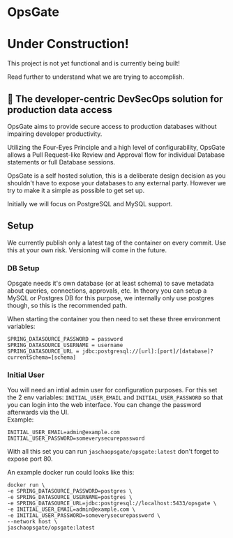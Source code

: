 # OpsGate

# Under Construction!

This project is not yet functional and is currently being built!

Read further to understand what we are trying to accomplish.

## 🔐 The developer-centric DevSecOps solution for production data access

OpsGate aims to provide secure access to production databases without impairing developer productivity.

Utilizing the Four-Eyes Principle and a high level of configurability, OpsGate allows a Pull Request-like Review and Approval flow for individual Database statements or full Database sessions.

OpsGate is a self hosted solution, this is a deliberate design decision as you shouldn't have to expose your databases to any external party. However we try to make it a simple as possible to get set up.

Initially we will focus on PostgreSQL and MySQL support.

## Setup

We currently publish only a latest tag of the container on every commit. Use this at your own risk. Versioning will come in the future.

### DB Setup

Opsgate needs it's own database (or at least schema) to save metadata about queries, connections, approvals, etc.
In theory you can setup a MySQL or Postgres DB for this purpose, we internally only use postgres though, so this is the recommended path.

When starting the container you then need to set these three environment variables:

```
SPRING_DATASOURCE_PASSWORD = password
SPRING_DATASOURCE_USERNAME = username
SPRING_DATASOURCE_URL = jdbc:postgresql://[url]:[port]/[database]?currentSchema=[schema]
```

### Initial User

You will need an intial admin user for configuration purposes. For this set the 2 env variables:
`INITIAL_USER_EMAIL` and `INITIAL_USER_PASSWORD` so that you can login into the web interface. You can change the password afterwards via the UI.  
Example:

```
INITIAL_USER_EMAIL=admin@example.com
INITIAL_USER_PASSWORD=someverysecurepassword
```

With all this set you can run `jaschaopsgate/opsgate:latest` don't forget to expose port 80.

An example docker run could looks like this:

```
docker run \
-e SPRING_DATASOURCE_PASSWORD=postgres \
-e SPRING_DATASOURCE_USERNAME=postgres \
-e SPRING_DATASOURCE_URL=jdbc:postgresql://localhost:5433/opsgate \
-e INITIAL_USER_EMAIL=admin@example.com \
-e INITIAL_USER_PASSWORD=someverysecurepassword \
--network host \
jaschaopsgate/opsgate:latest
```

